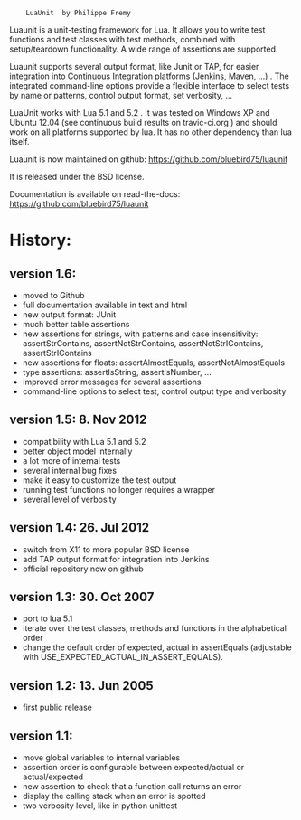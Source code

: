 		LuaUnit  by Philippe Fremy

Luaunit is a unit-testing framework for Lua. It allows you 
to write test functions and test classes with test methods, combined with 
setup/teardown functionality. A wide range of assertions are supported.

Luaunit supports several output format, like Junit or TAP, for easier integration
into Continuous Integration platforms (Jenkins, Maven, ...) . The integrated command-line 
options provide a flexible interface to select tests by name or patterns, control output 
format, set verbosity, ...

LuaUnit works with Lua 5.1 and 5.2 . It was tested on Windows XP and Ubuntu 12.04 (see 
continuous build results on travic-ci.org ) and should work on all platforms supported by lua.
It has no other dependency than lua itself. 

Luaunit is now maintained on github:
https://github.com/bluebird75/luaunit

It is released under the BSD license.

Documentation is available on read-the-docs: https://github.com/bluebird75/luaunit

History:
========

version 1.6:
------------
- moved to Github
- full documentation available in text and html
- new output format: JUnit
- much better table assertions
- new assertions for strings, with patterns and case insensitivity: assertStrContains, 
  assertNotStrContains, assertNotStrIContains, assertStrIContains
- new assertions for floats: assertAlmostEquals, assertNotAlmostEquals
- type assertions: assertIsString, assertIsNumber, ...
- improved error messages for several assertions
- command-line options to select test, control output type and verbosity


version 1.5: 8. Nov 2012
------------
- compatibility with Lua 5.1 and 5.2
- better object model internally
- a lot more of internal tests
- several internal bug fixes
- make it easy to customize the test output
- running test functions no longer requires a wrapper
- several level of verbosity


version 1.4: 26. Jul 2012
------------
- switch from X11 to more popular BSD license
- add TAP output format for integration into Jenkins
- official repository now on github


version 1.3: 30. Oct 2007
------------
- port to lua 5.1
- iterate over the test classes, methods and functions in the alphabetical order
- change the default order of expected, actual in assertEquals (adjustable with USE_EXPECTED_ACTUAL_IN_ASSERT_EQUALS).


version 1.2: 13. Jun 2005  
------------
- first public release


version 1.1:
------------
- move global variables to internal variables
- assertion order is configurable between expected/actual or actual/expected
- new assertion to check that a function call returns an error
- display the calling stack when an error is spotted
- two verbosity level, like in python unittest

